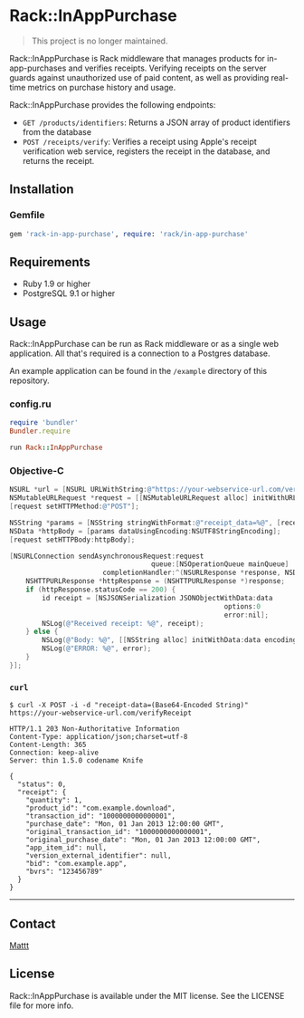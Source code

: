 # Rack::InAppPurchase

> This project is no longer maintained.

Rack::InAppPurchase is Rack middleware that
manages products for in-app-purchases and verifies receipts.
Verifying receipts on the server guards against unauthorized use of paid content,
as well as providing real-time metrics on purchase history and usage.

Rack::InAppPurchase provides the following endpoints:

- `GET /products/identifiers`:
  Returns a JSON array of product identifiers from the database
- `POST /receipts/verify`:
  Verifies a receipt using Apple's receipt verification web service,
  registers the receipt in the database,
  and returns the receipt.

## Installation

### Gemfile

```ruby
gem 'rack-in-app-purchase', require: 'rack/in-app-purchase'
```

## Requirements

- Ruby 1.9 or higher
- PostgreSQL 9.1 or higher

## Usage

Rack::InAppPurchase can be run as Rack middleware or as a single web application.
All that's required is a connection to a Postgres database.

An example application can be found in the `/example` directory of this repository.

### config.ru

```ruby
require 'bundler'
Bundler.require

run Rack::InAppPurchase
```

### Objective-C

```objective-c
NSURL *url = [NSURL URLWithString:@"https://your-webservice-url.com/verifyReceipt"];
NSMutableURLRequest *request = [[NSMutableURLRequest alloc] initWithURL:url];
[request setHTTPMethod:@"POST"];

NSString *params = [NSString stringWithFormat:@"receipt_data=%@", [receiptData base64EncodedString]];
NSData *httpBody = [params dataUsingEncoding:NSUTF8StringEncoding];
[request setHTTPBody:httpBody];

[NSURLConnection sendAsynchronousRequest:request
                                   queue:[NSOperationQueue mainQueue]
                       completionHandler:^(NSURLResponse *response, NSData *data, NSError *error) {
    NSHTTPURLResponse *httpResponse = (NSHTTPURLResponse *)response;
    if (httpResponse.statusCode == 200) {
        id receipt = [NSJSONSerialization JSONObjectWithData:data
                                                     options:0
                                                     error:nil];
        NSLog(@"Received receipt: %@", receipt);
    } else {
        NSLog(@"Body: %@", [[NSString alloc] initWithData:data encoding:NSUTF8StringEncoding]);
        NSLog(@"ERROR: %@", error);
    }
}];
```

### `curl`

```terminal
$ curl -X POST -i -d "receipt-data=(Base64-Encoded String)" https://your-webservice-url.com/verifyReceipt

HTTP/1.1 203 Non-Authoritative Information
Content-Type: application/json;charset=utf-8
Content-Length: 365
Connection: keep-alive
Server: thin 1.5.0 codename Knife

{
  "status": 0,
  "receipt": {
    "quantity": 1,
    "product_id": "com.example.download",
    "transaction_id": "1000000000000001",
    "purchase_date": "Mon, 01 Jan 2013 12:00:00 GMT",
    "original_transaction_id": "1000000000000001",
    "original_purchase_date": "Mon, 01 Jan 2013 12:00:00 GMT",
    "app_item_id": null,
    "version_external_identifier": null,
    "bid": "com.example.app",
    "bvrs": "123456789"
  }
}
```

---

## Contact

[Mattt](https://twitter.com/mattt)

## License

Rack::InAppPurchase is available under the MIT license.
See the LICENSE file for more info.
